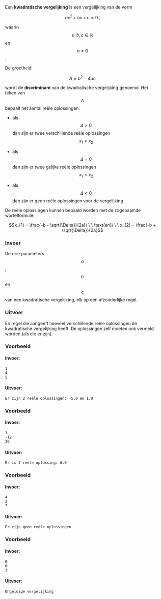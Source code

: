 Een **kwadratische vergelijking** is een vergelijking van de vorm 

$$ax^2 + bx + c = 0\,,$$

waarin $$a, b, c \in \mathbb{R}$$ en $$a \neq 0$$.

De grootheid

$$\Delta = b^2 - 4ac$$

wordt de **discriminant** van de kwadratische vergelijking genoemd. Het teken van $$\Delta$$ bepaalt het aantal reële oplossingen:

- als $$\Delta > 0$$ dan zijn er twee verschillende reële oplossingen $$x_1 \neq x_2$$

- als $$\Delta = 0$$ dan zijn er twee gelijke reële oplossingen $$x_1 = x_2$$

- als $$\Delta < 0$$ dan zijn er geen reële oplossingen voor de vergelijking

De reële oplossingen kunnen bepaald worden met de zogenaamde wortelformule:

$$x_{1} = \frac{-b - \sqrt{\Delta}}{2a}\ \ \ \text{en}\ \ \ x_{2} = \frac{-b + \sqrt{\Delta}}{2a}$$

### Invoer

De drie parameters $$a$$, $$b$$ en $$c$$ van een kwadratische vergelijking, elk op een afzonderlijke regel.

### Uitvoer

En regel die aangeeft hoeveel verschillende reële oplossingen de kwadratische vergelijking heeft. De oplossingen zelf moeten ook vermeld worden (als die er zijn).

### Voorbeeld

#### Invoer:

```
1
4
5
```

#### Uitvoer:

```
Er zijn 2 reële oplossingen: -5.0 en 1.0
```

### Voorbeeld

#### Invoer:

```
1
-12
36
```

#### Uitvoer:

```
Er is 1 reële oplossing: 6.0
```

### Voorbeeld

#### Invoer:

```
4
2
7
```

#### Uitvoer:

```
Er zijn geen reële oplossingen
```

### Voorbeeld

#### Invoer:

```
0
0
3
```

#### Uitvoer:

```
Ongeldige vergelijking
```
